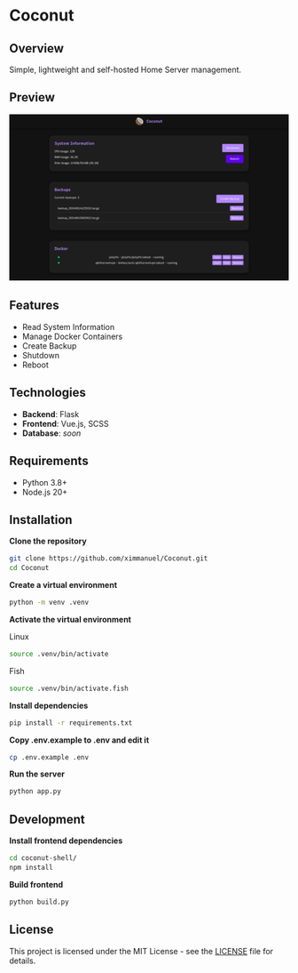 # Coconut

## Overview
Simple, lightweight and self-hosted Home Server management.

## Preview
![Preview](./preview.png)

## Features
- Read System Information
- Manage Docker Containers
- Create Backup
- Shutdown
- Reboot

## Technologies
- **Backend**: Flask
- **Frontend**: Vue.js, SCSS
- **Database**: *soon*

## Requirements
- Python 3.8+
- Node.js 20+

## Installation
**Clone the repository**
```bash
git clone https://github.com/ximmanuel/Coconut.git
cd Coconut
```

**Create a virtual environment**
```bash
python -m venv .venv
```

**Activate the virtual environment**

Linux
```bash
source .venv/bin/activate
```

Fish
```bash
source .venv/bin/activate.fish
```

**Install dependencies**
```bash
pip install -r requirements.txt
```

**Copy .env.example to .env and edit it**
```bash
cp .env.example .env
```

**Run the server**
```bash
python app.py
```

## Development

**Install frontend dependencies**
```bash
cd coconut-shell/
npm install
```

**Build frontend**
```bash
python build.py
```


## License
This project is licensed under the MIT License - see the [LICENSE](LICENSE) file for details.
